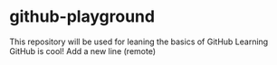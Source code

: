 # github-playground
This repository will be used for leaning the basics of GitHub
Learning GitHub is cool!
Add a new line (remote)
